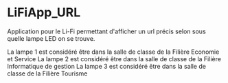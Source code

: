 # LiFiApp_URL
Application pour le Li-Fi permettant d'afficher un url précis selon sous quelle lampe LED on se trouve.

La lampe 1 est considéré être dans la salle de classe de la Filière Economie et Service
La lampe 2 est considéré être dans la salle de classe de la Filière Informatique de gestion
La lampe 3 est considéré être dans la salle de classe de la Filière Tourisme
 
